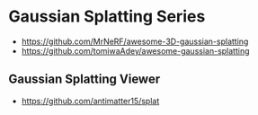 # Gaussian Splatting Series

- https://github.com/MrNeRF/awesome-3D-gaussian-splatting
- https://github.com/tomiwaAdey/awesome-gaussian-splatting


## Gaussian Splatting Viewer

- https://github.com/antimatter15/splat 